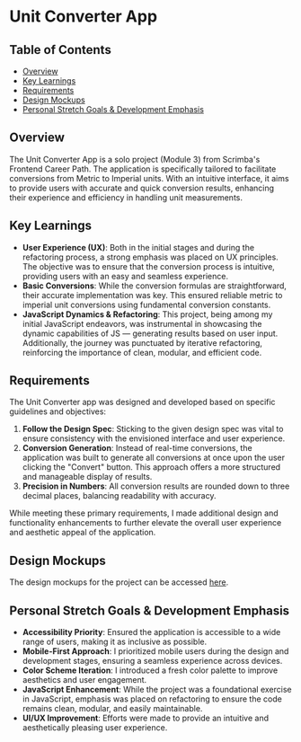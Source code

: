 # Unit Converter App

## Table of Contents
- [Overview](#overview)
- [Key Learnings](#key-learnings)
- [Requirements](#requirements)
- [Design Mockups](#design-mockups)
- [Personal Stretch Goals & Development Emphasis](#personal-stretch-goals--development-emphasis)

## Overview
The Unit Converter App is a solo project (Module 3) from Scrimba's Frontend Career Path. The application is specifically tailored to facilitate conversions from Metric to Imperial units. With an intuitive interface, it aims to provide users with accurate and quick conversion results, enhancing their experience and efficiency in handling unit measurements.

## Key Learnings
- **User Experience (UX)**: Both in the initial stages and during the refactoring process, a strong emphasis was placed on UX principles. The objective was to ensure that the conversion process is intuitive, providing users with an easy and seamless experience.
- **Basic Conversions**: While the conversion formulas are straightforward, their accurate implementation was key. This ensured reliable metric to imperial unit conversions using fundamental conversion constants.
- **JavaScript Dynamics & Refactoring**: This project, being among my initial JavaScript endeavors, was instrumental in showcasing the dynamic capabilities of JS — generating results based on user input. Additionally, the journey was punctuated by iterative refactoring, reinforcing the importance of clean, modular, and efficient code.

## Requirements
The Unit Converter app was designed and developed based on specific guidelines and objectives:

1. **Follow the Design Spec**: Sticking to the given design spec was vital to ensure consistency with the envisioned interface and user experience.
2. **Conversion Generation**: Instead of real-time conversions, the application was built to generate all conversions at once upon the user clicking the "Convert" button. This approach offers a more structured and manageable display of results.
3. **Precision in Numbers**: All conversion results are rounded down to three decimal places, balancing readability with accuracy.

While meeting these primary requirements, I made additional design and functionality enhancements to further elevate the overall user experience and aesthetic appeal of the application.

## Design Mockups
The design mockups for the project can be accessed [here](https://scrimba.com/learn/frontend/solo-project-pro-unit-converter-cz9aPNSr).

## Personal Stretch Goals & Development Emphasis
- **Accessibility Priority**: Ensured the application is accessible to a wide range of users, making it as inclusive as possible.
- **Mobile-First Approach**: I prioritized mobile users during the design and development stages, ensuring a seamless experience across devices.
- **Color Scheme Iteration**: I introduced a fresh color palette to improve aesthetics and user engagement.
- **JavaScript Enhancement**: While the project was a foundational exercise in JavaScript, emphasis was placed on refactoring to ensure the code remains clean, modular, and easily maintainable.
- **UI/UX Improvement**: Efforts were made to provide an intuitive and aesthetically pleasing user experience.
